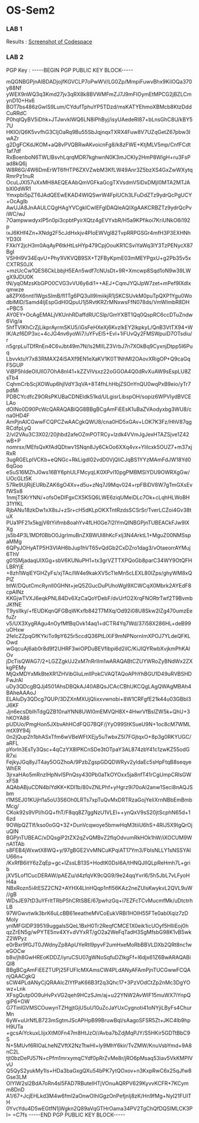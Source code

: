 # OS-Sem2

### LAB 1

Results : [Screenshot of Codespace](https://github.com/C22410612/OS-Sem2/blob/main/Lab_1/Lab_!.png)

### LAB 2

PGP Key :
-----BEGIN PGP PUBLIC KEY BLOCK-----

mQGNBGPjnAIBDADjojfKGVCLP7oPwWV/LG0Zp/MmpiFuwvBhx9KilOQa370y88Nf
yWEX9nWQ3q3Kmd27jv3qRX8k8BVWMFmZJ7J9mFIOymEtMPCG2jBZLCmynD10+Hx6
BOT7bs486zGwlS9Lum/CYdufTphuYP5TDzd/msKATYEhmoXBMcb8KtzDddCuRRdC
P0hqIQyBV5iDhk+JTJwvklWQ6LN8iPhByj/isyUAedeRI87+bLnsGhC8U/kBY57U
HKIO/Q6K5vvfhG3CIjOaRq9Bu55SbJqjnqxTXRX4Fuw8V7UZqGetZ67pbw3IwAZr
g2DgFCKdJKOM+aQ8vPVQBRwAKvoicnFg8/k8zFWE+KtjMLV5mp/CnfFCdt1af7df
RxBoenboN6TWLlBsvhLqrqMDR7kghwnN0K3mJCKIy2HmP8WIgH+ru3FsPad8kQ6j
W8R6G/4W6DmErWT6fHTP6ZXVZwbM3KfLW49Anr3Z5bzXS4GxZwWXytqRmrPz1nuR
OcuLJXI57uXxMH8AEQEAAbQmVGFkaGcgTXVsdmV5IDxDMjI0MTA2MTJAbXl0dWR1
Ymxpbi5pZT6JAdQEEwEKAD4WIQSwrW4FplUCh3LFuDdZTz9ydrQcPgUCY+OcAgIb
AwUJA8JnAAULCQgHAgYVCgkICwIEFgIDAQIeAQIXgAAKCRBZTz9ydrQcPviWC/wJ
7OampwwdyxIP5n0pi3cpbtPyirXQtz4gEVYxbR/H5a9KPfikoi7KriUNkO6i192p
ixJ6KHf4Zn+XNdg2F5cJdHxkjv4PIoEWVgl82TvpRRPGSGr4mfH3P3EXHNhYD30l
FXklY2jcH3m0AqAyP6tkHtLsHYp479CpjOouKR1CSviYaWq3lY3TzPENycX87BgI
VSHH9V34EqvU+Phy1IVKVQB9SX+T2FByKpmE03mMEYPgxU+g2Pb35v5xCXTRS0JX
+mzUcCw1QES6CkLbbjH5EAn5wdf7cNUsDt+9R+Xmcwp8Sqd1oN9w39LWgX9JDU0K
tN/yqOMzsKbGPO0CVG3vVU6y6di1++AEJ+CqmJYQiJpW7zet+mPef9IXdlxqmwze
a8ZPX6nntI1WgsSImB/fl1Tg6PQ3ulI9lmiikjR1jSKCSUvkM0puTpQXP1Ygu0Wo
dblMID/Samd4IjEspGdH0QpuU1j5RvtKRZrMNxwsFfN078ds/VmWImbR8DH+PBC5
AY0EY+OcAgEMALjVKUnhRDaffdRUCSlp/GmYXBT1Qq0QspRC6ccDTuZndw6Vig/a
5hfTVIKhCrZjLikprAyrmSKU5/iGsFeHXeXj6KvzIkEY2lkpkyL/QnB3VtTX94+W
IK/Azf6DP3xc+4cJG4nv6yoWi7/uYFvEI5+Evl+1iFUvQy2FMSWpuiD7OTsdiu/r
n5grpLuTDfRnEn4C6vJbt49m7N/ls2MIILZ3VrbJ7n7XOkBq9CyxnjDtpp5I6Puq
LbvvktuY7x83RMAX24iSAXf9EN1eXaKV1K0T1NhMI2OAovXRigOP+Q9caGqF5GUP
ViBP5hIdeOIUllO7OhA8nI41+kZZVIVsxz22oGGOA4Q0dRvXuAW9sEspLU8ZsTb4
CqhmCrbScjXOWup6hjlVdY3qVA+8T4fhLhHbjZSOnYnQU0wqPxB9eio/yTr7pdMi
PDBCYcdfcZ9ORsPKUBaCDNEIdk51kd/ULgisrLibspOH/sopiz6WPVIydBVCELAo
dOINo0D90PcWcQARAQABiQG8BBgBCgAmFiEEsK1uBaZVAodyxbg3WU8/cna0HD4F
AmPjnAICGwwFCQPCZwAACgkQWU8/cna0HD5xGAv+LOK7K3Fz/HhV87qgRCdfpLyQ
2/vl2VAu3C3X02/20jhbd2afeOZmPOTRCy+lzdk4VVmJgJexHTAZSjve1Z42wB+P
nomrsx/MEfsQxKfAdQDtwv1SNqn8Jy6CkOo6XXq4vx+Ylilcxk5OUZ7+m37xjRxR
3ugRGELpIVCKb+eQNGc+RkLigdl02vdD0VjQliCJqBS1YYzMAmFdJW18Yd06qGoo
eSuS16MZhJ0ws16BY6phULFMcyqLK0XPvl10pgPMBMSiYDU9OWRXgGw/UOcGLt5K
57Re9UjRijEURbZAK6gO4Xv+d5u+zNq7J9Mqv024+rpFBiDV8W7gTmGXsEvfWSx8
1nmjTSKrYNN/+ofsOeDlFgxCX5K5Q6LWE6ziqUMeiDLc7Ok+cLqhHLWoBH31YfKL
RjbANu18zkDw1xX8sJ+zSr+cH5dKLpOKXTntRzdsSCSrSr/TverLCZoi4Gv38tuX
PUa1PF21x5kgjV6tYiifmb8oahYv4fLH0Ge7l2IYmQINBGPjnTUBEACkFJw9lXXg
js5b4P3L1MDf0BbO0JgrImuBnZXBWUl8hKcFxlj3N4ArktL1+MguZ00NMSspaMMg
6QPyJOHyATP5H3VIAH6bJup1hVT65vQdGb2CxDZro1dag3/vOtaeorrAYMuj6ThV
g01SMjadaqUIXGg+sbV6KUNuPH1+tx3grVZTTXPQoGb8parC34WY9OtQFHLBRYjE
+8zh1WqlEYGHZyFs/xjTAc/lW4e9kakXV5cTleMn5cLEXL80lZps/ghyWM8xQPlZ
btW/DQutCmcRynlI0GHNt+jeQ5ZGucDuPUhoWgI9XCWCqX0Mbrk2AYEdF8cpAINz
KKGjwTVXJ6eqkPNL84Dv6XzCaQoYDebF/dvUrfO2XrqFNORtrTwf2T9BvmbJKfNE
T9ysIIky/+fEUDKqnQFGBqWKxfb842T7MXq/Od92i08U8Skw2lZg470umzEefuZr
v5/UX3XygRAgu4nOyfMfBqOvk14aq1+dCTR4Yq7Wd/37i58X286HL+deB99uOHxw
2feIcZZpqGfKYkiTo9pY625r5ccdQ36PtLiXiF9mNPNornImXPOJ7YLdeQFKLOwd
wGqcuAj6ab0r8d9f2UHRF3wiOPDuBEVfibpi6d2iIC/KiJIQYRwbXvjkmPhKAlOv
jDcTisQWAG7/2+LGZZgkUJ2xM7nRrIIm1wARAQABtCZUYWRoZyBNdWx2ZXkgPEMy
MjQxMDYxMkBteXR1ZHVibGluLmllPokCVAQTAQoAPhYhBGU1D49uRVBSHDFwJrAl
uDy3QDcgBQJj4501AhsDBQkAJ40ABQsJCAcCBhUKCQgLAgQWAgMBAh4BAheAAAoJ
ELAluDy3QDcg7QUP/3DZXnMXUjQIixxvwnobi+8W1CRFgfE21k44u03GBbI3J6KF
Jjn6ecsDbIhTdgQZB10naYNN8UWl0mEMVQH8X+4HwrVfBslZW5k+QhU+3hKOYA86
pUDUo/PmgHon5JXbvAhHCdFQG7BQF/jYyO99StKSueU9N+1oc8cM7WMLmtX9Y94j
0n2jQup2h1bhASxTfm6wVBeWFtXEjy5uTwbxZ5I7FGjtqxO+8p3g0RKYUGC/aRFL
pYorln3EsTy3Qsc+4qCzYX8lPKCnSDe3tOTpaY3AL874zbY41c1zwKZ55odGR7xi
FejkyJGq8yJT4ay5OGZhoA/9PzbZgspGDQDWRyv2yldaEc5sHpFtqB8seqyeWhER
3jrxaHAo5mRnzlHpNvISPnQsy430Pb0aTkOYOxx5ja8nfT41rCgUmpCRIsGWxF58
AQAbABjuCDN4bIYdKK+KDl1b/80vZNLPhf+yHgrz9i70oAI2anw1Seci8nAQJSbm
t1MSEJ01KUjH1a5oU3S6Oh0LRTs7xpTuQvMxDRTRzaGojYeliXrnNBbEmBmbMcg/
CKok92s9VPl/hGQ+fhT/F8qq8Z7ggNzU1VLEl++ynQxV9sS20jtScphN65d+16zd
9OWpQZTlf/kso0oGQ+3Z+DunVcqwoye5bmwHqM3tiiU6hS+4RlJ5X9IgQrOjuQIN
BGPjnTUBEAC/xDQsgiP2tZX2qZvQMBvZ2flqOdvumRkHOk1hW/iXOCUM9WnA1TAb
s8FEB4jWxwtX8WQ+y/97gBGE2VvMNCuKPqiAT17Ym3/FbIsNLLY1sNSSYAIU66n+
/KxRfB6itY6zZqEp+gc+IZssLB13S+HodtK0DsI6A/tHNQJlIQLpReHmh7L+grib
jXV5Lof1CucDERAW/pAEZu/d4zfqVK9cQG9/9e24qqYvrl6/5h5JbL7vLFyoHH4a
NBxRozn5i4tESZ2CN2+AYHX4LlnHQqp1nfI56KAz2neZUlsKwykvL2QVL9uW//gB
WDsJE97tD3uYFrltTRbP5hCRtSBE/67pwhzGq+i7EZFcTCvMucmfMk/uDtctrhLB
97WGwvtwlk3brK6uLcBB61eeatheMVCoEukVRBi1HOIH55FTe0ablXqiz7zDMoly
ynlMFGlDP3951i9uggalsSQeL1BxH0Tr2ReqfCMCE1X0eik1icUOyf5HlliEoj0h
qzZrEN5g/wPYTE5nv4XY+dVYxRT/gO2a2WeFqTadH3SgMfsbG98K1vB5wkZ2WPyz
e0rBxr9fGJT0JWdnyZp8ApUYeRtI9pyvF2umHxeMoRbBBVLDXb2QRt8nc1weGOCw
b8v/jh8GwHREoKDDZ/iyruCSU07gWNoSqfuDZIkgFf+I6djx61Z6BwARAQABiQI8
BBgBCgAmFiEEZTUPj25FUFIcMXAmsCW4PLdANyAFAmPjnTUCGwwFCQAnjQAACgkQ
sCW4PLdANyCjQRAAlcZIYfPaK66B3f2q3Qhc17+3PzVOdCtZp2nMc3DgYOwz+Lnk
XFsgQutp0O9uHvPxVG2qeh9HCzSJm/aj+u22YNW2AvWIF15muWX7iYnpQgiP6+OW
G7TinlGVMSCOuwynTZHgjtGjUSuU10uZcJaYUxCygnoti41oNYjiLByFs4ChurMn
6yW+uUrNfLB723mSgtmJScAPHpB99BruwBql/sAagoSFSR5Zt+JKC4Ib9hpH9UTa
+gcsAiYckuxLlijxXtM0Fn47m8HtJzO//Avba7bZdjMqPJY/S5HKir5GDTtBbC9S
N+5MUvf6RlOaLheNZVftX2NzTtwHI+ly9MhY6kir/TvZMW/KnuVsbYmd+9A8nC2L
tjt0bzDePJ57N+cPfm1mrxymqCYdf0pRrZvMe8r/jRO6pMsaq53iav5VkKMPIVvU
Q5QyS2yukMy1Is+HDa3baGxgQXu54bPK7ytQOxov+n3KxpRwC6x25qJfw8Gse3LM
OIYlW2sl2BdA7oRn4sl5FAD7RButeIHTjVOnuAQRPV629KyvvKCFR+7KCymm8DnD
A1/67+JcjEHLkd3M4w6fml2aOnwOlhlGgzOnPefjnIj8zK/Hn9fMg+NyI21FUITH
0YvcYdu4D5wEGtfN1jWgkn2Q89aVqGTHrOama34PV2TgChQfDQSIMLCK3PI=
=C7fs
-----END PGP PUBLIC KEY BLOCK-----
